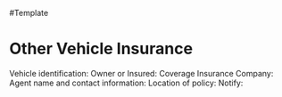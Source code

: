 #Template
# Other Vehicle Insurance
Vehicle identification:
Owner or Insured:
Coverage
Insurance Company:
Agent name and contact information:
Location of policy:
Notify: